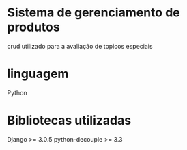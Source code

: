 # Sistema de gerenciamento de produtos
crud utilizado para a avaliação de topicos especiais 

# linguagem
Python

# Bibliotecas utilizadas
Django >= 3.0.5
python-decouple >= 3.3
